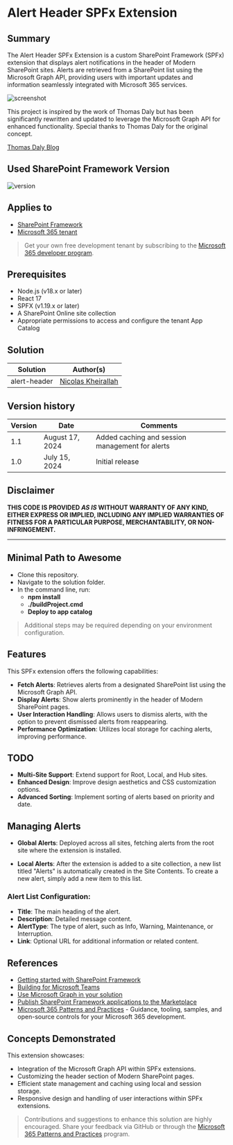 # Alert Header SPFx Extension

## Summary

The Alert Header SPFx Extension is a custom SharePoint Framework (SPFx) extension that displays alert notifications in the header of Modern SharePoint sites. Alerts are retrieved from a SharePoint list using the Microsoft Graph API, providing users with important updates and information seamlessly integrated with Microsoft 365 services.

![screenshot](https://github.com/NicolasKheirallah/AlertHeader/Screenshot/Screenshot2024-08-17170932.png)



This project is inspired by the work of Thomas Daly but has been significantly rewritten and updated to leverage the Microsoft Graph API for enhanced functionality. Special thanks to Thomas Daly for the original concept.

[Thomas Daly Blog](https://github.com/tom-daly/spfx-side-navigation)


## Used SharePoint Framework Version

![version](https://img.shields.io/badge/version-1.19.0-green.svg)

## Applies to

- [SharePoint Framework](https://aka.ms/spfx)
- [Microsoft 365 tenant](https://docs.microsoft.com/en-us/sharepoint/dev/spfx/set-up-your-developer-tenant)

> Get your own free development tenant by subscribing to the [Microsoft 365 developer program](http://aka.ms/o365devprogram).

## Prerequisites

- Node.js (v18.x or later)
- React 17
- SPFX (v1.19.x or later)
- A SharePoint Online site collection
- Appropriate permissions to access and configure the tenant App Catalog

## Solution

| Solution       | Author(s)                                               |
| -------------- | ------------------------------------------------------- |
| alert-header   | [Nicolas Kheirallah](https://twitter.com/yourhandle) |

## Version history

| Version | Date            | Comments                                             |
| ------- | --------------- | --------------------------------------------------- |
| 1.1     | August 17, 2024 | Added caching and session management for alerts      |
| 1.0     | July 15, 2024   | Initial release                                      |

## Disclaimer

**THIS CODE IS PROVIDED _AS IS_ WITHOUT WARRANTY OF ANY KIND, EITHER EXPRESS OR IMPLIED, INCLUDING ANY IMPLIED WARRANTIES OF FITNESS FOR A PARTICULAR PURPOSE, MERCHANTABILITY, OR NON-INFRINGEMENT.**

---

## Minimal Path to Awesome

- Clone this repository.
- Navigate to the solution folder.
- In the command line, run:
  - **npm install**
  - **./buildProject.cmd**
  - **Deploy to app catalog**

> Additional steps may be required depending on your environment configuration.

## Features

This SPFx extension offers the following capabilities:

- **Fetch Alerts**: Retrieves alerts from a designated SharePoint list using the Microsoft Graph API.
- **Display Alerts**: Show alerts prominently in the header of Modern SharePoint pages.
- **User Interaction Handling**: Allows users to dismiss alerts, with the option to prevent dismissed alerts from reappearing.
- **Performance Optimization**: Utilizes local storage for caching alerts, improving performance.

## TODO

- **Multi-Site Support**: Extend support for Root, Local, and Hub sites.
- **Enhanced Design**: Improve design aesthetics and CSS customization options.
- **Advanced Sorting**: Implement sorting of alerts based on priority and date.

## Managing Alerts

- **Global Alerts**: Deployed across all sites, fetching alerts from the root site where the extension is installed.

- **Local Alerts**: After the extension is added to a site collection, a new list titled "Alerts" is automatically created in the Site Contents. To create a new alert, simply add a new item to this list.

### Alert List Configuration:

- **Title**: The main heading of the alert.
- **Description**: Detailed message content.
- **AlertType**: The type of alert, such as Info, Warning, Maintenance, or Interruption.
- **Link**: Optional URL for additional information or related content.

## References

- [Getting started with SharePoint Framework](https://docs.microsoft.com/en-us/sharepoint/dev/spfx/set-up-your-developer-tenant)
- [Building for Microsoft Teams](https://docs.microsoft.com/en-us/sharepoint/dev/spfx/build-for-teams-overview)
- [Use Microsoft Graph in your solution](https://docs.microsoft.com/en-us/sharepoint/dev/spfx/web-parts/get-started/using-microsoft-graph-apis)
- [Publish SharePoint Framework applications to the Marketplace](https://docs.microsoft.com/en-us/sharepoint/dev/spfx/publish-to-marketplace-overview)
- [Microsoft 365 Patterns and Practices](https://aka.ms/m365pnp) - Guidance, tooling, samples, and open-source controls for your Microsoft 365 development.

## Concepts Demonstrated

This extension showcases:

- Integration of the Microsoft Graph API within SPFx extensions.
- Customizing the header section of Modern SharePoint pages.
- Efficient state management and caching using local and session storage.
- Responsive design and handling of user interactions within SPFx extensions.

> Contributions and suggestions to enhance this solution are highly encouraged. Share your feedback via GitHub or through the [Microsoft 365 Patterns and Practices](https://aka.ms/m365pnp) program.